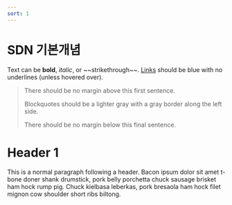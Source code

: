 ```yaml
---
sort: 1
---
```


# SDN 기본개념

Text can be **bold**, _italic_, or \~\~strikethrough\~\~. [Links][1] should be blue with no underlines (unless hovered over).


> There should be no margin above this first sentence.
> 
> Blockquotes should be a lighter gray with a gray border along the left side.
> 
> There should be no margin below this final sentence.

# Header 1

This is a normal paragraph following a header. Bacon ipsum dolor sit amet t-bone doner shank drumstick, pork belly porchetta chuck sausage brisket ham hock rump pig. Chuck kielbasa leberkas, pork bresaola ham hock filet mignon cow shoulder short ribs biltong.


[1]:	https://github.com